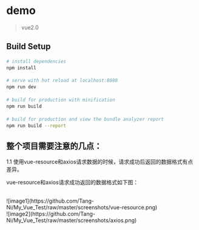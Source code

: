 # demo

> vue2.0

## Build Setup

``` bash
# install dependencies
npm install

# serve with hot reload at localhost:8080
npm run dev

# build for production with minification
npm run build

# build for production and view the bundle analyzer report
npm run build --report
```

## 整个项目需要注意的几点：
1.1  使用vue-resource和axios请求数据的时候，请求成功后返回的数据格式有点差异。

vue-resource和axios请求成功返回的数据格式如下图：
 
 </br>
 ![image1](https://github.com/Tang-Ni/My_Vue_Test/raw/master/screenshots/vue-resource.png)</br>
 ![image2](https://github.com/Tang-Ni/My_Vue_Test/raw/master/screenshots/axios.png)
